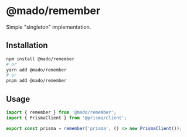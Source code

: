 # @mado/remember

Simple "singleton" implementation.

## Installation

```bash
npm install @mado/remember
# or
yarn add @mado/remember
# or
pnpm add @mado/remember
```

## Usage

```js
import { remember } from '@mado/remember';
import { PrismaClient } from '@prisma/client';

export const prisma = remember('prisma', () => new PrismaClient());
```
